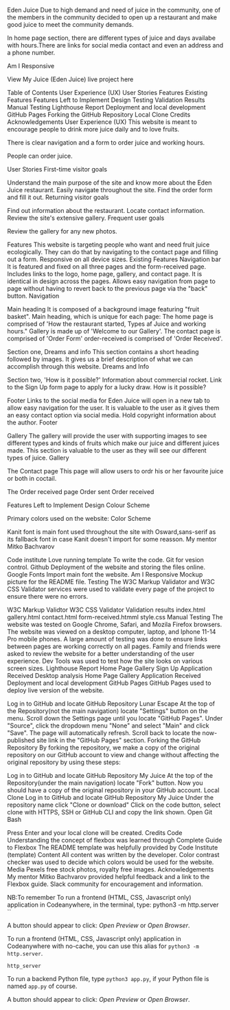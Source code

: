 Eden Juice 
Due to high demand and need of juice in the community, one of the members in the community decided to open up a restaurant and make good juice to meet the community demands.

In home page  section, there are different types of juice and days availabe with hours.There are links for social media contact and even an address and a phone number.

Am I Responsive

View My Juice (Eden Juice) live project here

Table of Contents
User Experience (UX)
User Stories
Features
Existing Features
Features Left to Implement
Design
Testing
Validation Results
Manual Testing
Lighthouse Report
Deployment and local development
GitHub Pages
Forking the GitHub Repository
Local Clone
Credits
Acknowledgements
User Experience (UX)
This website is meant to encourage people to drink more juice daily and to love fruits.

There is clear navigation and a form to order juice and working hours.

People can order juice.

User Stories
First-time visitor goals

Understand the main purpose of the site and know more about the Eden Juice restaurant.
Easily navigate throughout the site.
Find the order form and fill it out.
Returning visitor goals

Find out information about the restaurant.
Locate contact information.
Review the site's extensive gallery.
Frequent user goals

Review the gallery for any new photos.

Features
This website is targeting people who want and need fruit juice ecologically.
They can do that by navigating to the contact page and filling out a form.
Responsive on all device sizes.
Existing Features
Navigation bar
It is featured and fixed on all three pages and the form-received page.
Includes links to the logo, home page, gallery, and contact page.
It is identical in design across the pages.
Allows easy navigation from page to page without having to revert back to the previous page via the "back" button.
Navigation

Main heading
It is composed of a background image featuring "fruit basket".
Main heading, which is unique for each page:
The home page is comprised of 'How the restaurant started, Types af Juice and working hours."
Gallery is made up of 'Welcome to our Gallery'.
The contact page is comprised of 'Order Form'
order-received is comprised of 'Order Received'.

Section one, Dreams and info
This section contains a short heading followed by images.
It gives us a brief description of what we can accomplish through this website.
Dreams and Info

Section two, 'How is it possible?'
Information about commercial rocket.
Link to the Sign Up form page to apply for a lucky draw.
How is it possible?

Footer
Links to the social media for Eden Juice will open in a new tab to allow easy navigation for the user.
It is valuable to the user as it gives them an easy contact option via social media.
Hold copyright information about the author.
Footer

Gallery
The gallery will provide the user with supporting images to see different types and kinds of fruits which make our juice and different juices made.
This section is valuable to the user as they will see our different types of juice.
Gallery

The Contact page
This page will allow users to ordr his or her favourite juice or both in coctail.

The Order received page
Order sent
Order received

Features Left to Implement
Design
Colour Scheme

Primary colors used on the website: Color Scheme

Kanit font is main font used throughout the site with Osward,sans-serif as its fallback font in case Kanit doesn't import for some reasson.
My mentor Mitko Bachvarov

Code institute Love running template
To write the code.
Git
for vesion control.
Github
Deployment of the website and storing the files online.
Google Fonts
Import main font the website.
Am I Responsive
Mockup picture for the README file.
Testing
The W3C Markup Validator and W3C CSS Validator services were used to validate every page of the project to ensure there were no errors.

W3C Markup Validtor
W3C CSS Validator
Validation results
index.html
gallery.html
contact.html
form-received.htmml
style.css
Manual Testing
The website was tested on Google Chrome, Safari, and Mozila Firefox browsers.
The website was viewed on a desktop computer, laptop, and Iphone 11-14 Pro mobile phones.
A large amount of testing was done to ensure links between pages are working correctly on all pages.
Family and friends were asked to review the website for a better understanding of the user experience.
Dev Tools was used to test how the site looks on various screen sizes.
Lighthouse Report
Home Page
Gallery
Sign Up
Application Received
Desktop analysis
Home Page
Gallery
Application Received
Deployment and local development
GitHub Pages
GitHub Pages used to deploy live version of the website.

Log in to GitHub and locate GitHub Repository Lunar Escape
At the top of the Repository(not the main navigation) locate "Settings" button on the menu.
Scroll down the Settings page until you locate "GitHub Pages".
Under "Source", click the dropdown menu "None" and select "Main" and click "Save".
The page will automatically refresh.
Scroll back to locate the now-published site link in the "GitHub Pages" section.
Forking the GitHub Repository
By forking the repository, we make a copy of the original repository on our GitHub account to view and change without affecting the original repository by using these steps:

Log in to GitHub and locate GitHub Repository My Juice
At the top of the Repository(under the main navigation) locate "Fork" button.
Now you should have a copy of the original repository in your GitHub account.
Local Clone
Log in to GitHub and locate GitHub Repository My Juice
Under the repository name click "Clone or download"
Click on the code button, select clone with HTTPS, SSH or GitHub CLI and copy the link shown.
Open Git Bash

Press Enter and your local clone will be created.
Credits
Code
Understanding the concept of flexbox was learned through Complete Guide to Flexbox
The README template was helpfully provided by Code Institute (template)
Content
All content was written by the developer.
Color contrast checker was used to decide which colors would be used for the website.
Media
Pexels free stock photos, royalty free images.
Acknowledgements
My mentor Mitko Bachvarov provided helpful feedback and a link to the Flexbox guide.
Slack community for encouragement and information.

NB:To remember
To run a frontend (HTML, CSS, Javascript only) application in Codeanywhere, in the terminal, type:
python3 -m http.server
``

A button should appear to click: _Open Preview_ or _Open Browser_.

To run a frontend (HTML, CSS, Javascript only) application in Codeanywhere with no-cache, you can use this alias for `python3 -m http.server`.

`http_server`

To run a backend Python file, type `python3 app.py`, if your Python file is named `app.py` of course.

A button should appear to click: _Open Preview_ or _Open Browser_.
